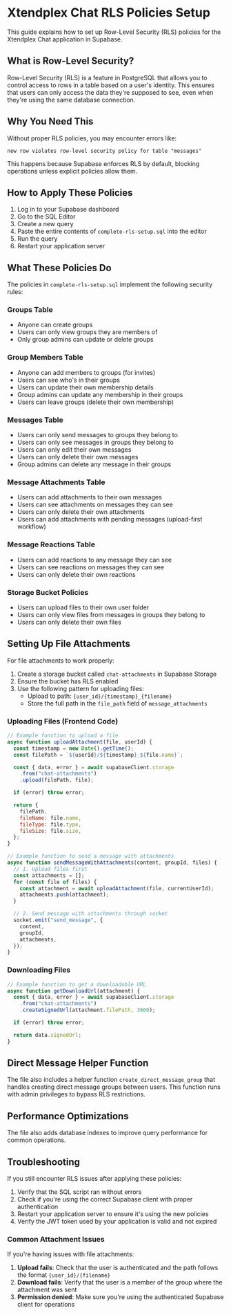 # Xtendplex Chat RLS Policies Setup

This guide explains how to set up Row-Level Security (RLS) policies for the Xtendplex Chat application in Supabase.

## What is Row-Level Security?

Row-Level Security (RLS) is a feature in PostgreSQL that allows you to control access to rows in a table based on a user's identity. This ensures that users can only access the data they're supposed to see, even when they're using the same database connection.

## Why You Need This

Without proper RLS policies, you may encounter errors like:

```
new row violates row-level security policy for table "messages"
```

This happens because Supabase enforces RLS by default, blocking operations unless explicit policies allow them.

## How to Apply These Policies

1. Log in to your Supabase dashboard
2. Go to the SQL Editor
3. Create a new query
4. Paste the entire contents of `complete-rls-setup.sql` into the editor
5. Run the query
6. Restart your application server

## What These Policies Do

The policies in `complete-rls-setup.sql` implement the following security rules:

### Groups Table

- Anyone can create groups
- Users can only view groups they are members of
- Only group admins can update or delete groups

### Group Members Table

- Anyone can add members to groups (for invites)
- Users can see who's in their groups
- Users can update their own membership details
- Group admins can update any membership in their groups
- Users can leave groups (delete their own membership)

### Messages Table

- Users can only send messages to groups they belong to
- Users can only see messages in groups they belong to
- Users can only edit their own messages
- Users can only delete their own messages
- Group admins can delete any message in their groups

### Message Attachments Table

- Users can add attachments to their own messages
- Users can see attachments on messages they can see
- Users can only delete their own attachments
- Users can add attachments with pending messages (upload-first workflow)

### Message Reactions Table

- Users can add reactions to any message they can see
- Users can see reactions on messages they can see
- Users can only delete their own reactions

### Storage Bucket Policies

- Users can upload files to their own user folder
- Users can only view files from messages in groups they belong to
- Users can only delete their own files

## Setting Up File Attachments

For file attachments to work properly:

1. Create a storage bucket called `chat-attachments` in Supabase Storage
2. Ensure the bucket has RLS enabled
3. Use the following pattern for uploading files:
   - Upload to path: `{user_id}/{timestamp}_{filename}`
   - Store the full path in the `file_path` field of `message_attachments`

### Uploading Files (Frontend Code)

```javascript
// Example function to upload a file
async function uploadAttachment(file, userId) {
  const timestamp = new Date().getTime();
  const filePath = `${userId}/${timestamp}_${file.name}`;

  const { data, error } = await supabaseClient.storage
    .from("chat-attachments")
    .upload(filePath, file);

  if (error) throw error;

  return {
    filePath,
    fileName: file.name,
    fileType: file.type,
    fileSize: file.size,
  };
}

// Example function to send a message with attachments
async function sendMessageWithAttachments(content, groupId, files) {
  // 1. Upload files first
  const attachments = [];
  for (const file of files) {
    const attachment = await uploadAttachment(file, currentUserId);
    attachments.push(attachment);
  }

  // 2. Send message with attachments through socket
  socket.emit("send_message", {
    content,
    groupId,
    attachments,
  });
}
```

### Downloading Files

```javascript
// Example function to get a downloadable URL
async function getDownloadUrl(attachment) {
  const { data, error } = await supabaseClient.storage
    .from("chat-attachments")
    .createSignedUrl(attachment.filePath, 3600);

  if (error) throw error;

  return data.signedUrl;
}
```

## Direct Message Helper Function

The file also includes a helper function `create_direct_message_group` that handles creating direct message groups between users. This function runs with admin privileges to bypass RLS restrictions.

## Performance Optimizations

The file also adds database indexes to improve query performance for common operations.

## Troubleshooting

If you still encounter RLS issues after applying these policies:

1. Verify that the SQL script ran without errors
2. Check if you're using the correct Supabase client with proper authentication
3. Restart your application server to ensure it's using the new policies
4. Verify the JWT token used by your application is valid and not expired

### Common Attachment Issues

If you're having issues with file attachments:

1. **Upload fails**: Check that the user is authenticated and the path follows the format `{user_id}/{filename}`
2. **Download fails**: Verify that the user is a member of the group where the attachment was sent
3. **Permission denied**: Make sure you're using the authenticated Supabase client for operations

